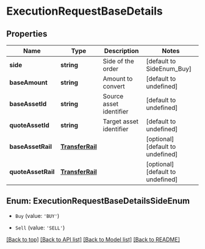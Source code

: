 # ExecutionRequestBaseDetails

## Properties

|Name | Type | Description | Notes|
|------------ | ------------- | ------------- | -------------|
|**side** | **string** | Side of the order | [default to SideEnum_Buy]|
|**baseAmount** | **string** | Amount to convert | [default to undefined]|
|**baseAssetId** | **string** | Source asset identifier | [default to undefined]|
|**quoteAssetId** | **string** | Target asset identifier | [default to undefined]|
|**baseAssetRail** | [**TransferRail**](TransferRail.md) |  | [optional] [default to undefined]|
|**quoteAssetRail** | [**TransferRail**](TransferRail.md) |  | [optional] [default to undefined]|


## Enum: ExecutionRequestBaseDetailsSideEnum


* `Buy` (value: `'BUY'`)

* `Sell` (value: `'SELL'`)





[[Back to top]](#) [[Back to API list]](../../README.md#documentation-for-api-endpoints) [[Back to Model list]](../../README.md#documentation-for-models) [[Back to README]](../../README.md)

